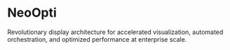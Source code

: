 # NeoOpti
Revolutionary display architecture for accelerated visualization, automated orchestration, and optimized performance at enterprise scale.
